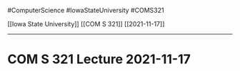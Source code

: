 #ComputerScience  #IowaStateUniversity #COMS321 


[[Iowa State University]] [[COM S 321]] [[2021-11-17]]

---

# COM S 321 Lecture 2021-11-17

